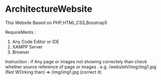 # ArchitectureWebsite
This Website Based on PHP,HTML,CSS,Boostrap5

RequireMents :
1) Any Code Editor or IDE
2) XAMPP Server
3) Browser 

Instruction :
  if Any page or images not showing correctely than
  check whether source reference of page or images .
  e.g.  /websiteV/img/img1.jpg (Not WOrking than) => /img/img1.jpg (correct it)
